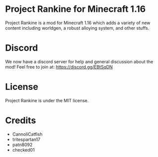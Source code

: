 # Project Rankine for Minecraft 1.16 #
Project Rankine is a mod for Minecraft 1.16 which adds a variety of new content including worldgen, a robust alloying system,
and other stuffs.

# Discord #
We now have a discord server for help and general discussion about the mod! Feel free to join at: https://discord.gg/EBtSqDN

# License #
Project Rankine is under the MIT license.

# Credits #
* CannoliCatfish
* tritespartan17
* patn8092
* checked01
